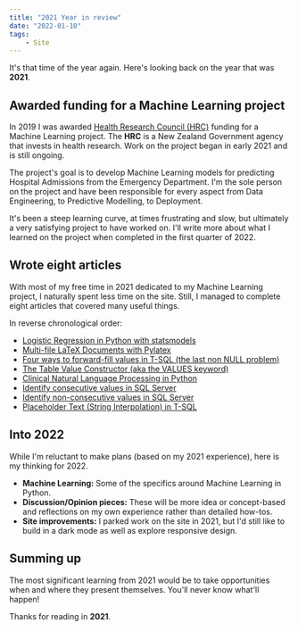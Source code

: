 ```yaml
---
title: "2021 Year in review"
date: "2022-01-10"
tags:
    - Site
---
```


It's that time of the year again. Here's looking back on the year that was **2021**.

## Awarded funding for a Machine Learning project

In 2019 I was awarded [Health Research Council (HRC)](https://hrc.govt.nz/) funding for a Machine Learning project. The **HRC** is a New Zealand Government agency that invests in health research. Work on the project began in early 2021 and is still ongoing.

The project's goal is to develop Machine Learning models for predicting Hospital Admissions from the Emergency Department. I'm the sole person on the project and have been responsible for every aspect from Data Engineering, to Predictive Modelling, to Deployment.

It's been a steep learning curve, at times frustrating and slow, but ultimately a very satisfying project to have worked on. I'll write more about what I learned on the project when completed in the first quarter of 2022.

## Wrote eight articles

With most of my free time in 2021 dedicated to my Machine Learning project, I naturally spent less time on the site. Still, I managed to complete eight articles that covered many useful things.

In reverse chronological order:
* [Logistic Regression in Python with statsmodels](/logistic-regression-python-statsmodels)
* [Multi-file LaTeX Documents with Pylatex](/multi-file-latex-document-pylatex)
* [Four ways to forward-fill values in T-SQL (the last non NULL problem)](/forward-fill-values-t-sql)
* [The Table Value Constructor (aka the VALUES keyword)](/table-value-constructor-values-keyword)
* [Clinical Natural Language Processing in Python](/clinical-natural-language-processing-python)
* [Identify consecutive values in SQL Server](/consecutive-values-sql-server)
* [Identify non-consecutive values in SQL Server](/non-consecutive-values-sql-server)
* [Placeholder Text (String Interpolation) in T-SQL](/placeholder-text-string-interpolation-t-sql)

## Into 2022

While I'm reluctant to make plans (based on my 2021 experience), here is my thinking for 2022.

* **Machine Learning:** Some of the specifics around Machine Learning in Python.
* **Discussion/Opinion pieces:** These will be more idea or concept-based and reflections on my own experience rather than detailed how-tos.
* **Site improvements:** I parked work on the site in 2021, but I'd still like to build in a dark mode as well as explore responsive design.

## Summing up

The most significant learning from 2021 would be to take opportunities when and where they present themselves. You'll never know what'll happen!

Thanks for reading in **2021**.